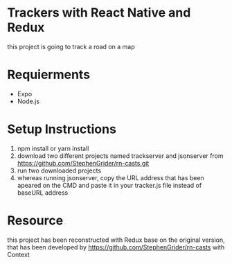 # Trackers with React Native and Redux
this project is going to track a road on a map

# Requierments
- Expo
- Node.js

# Setup Instructions
1. npm install or yarn install
2. download two different projects named trackserver and jsonserver 
from https://github.com/StephenGrider/rn-casts.git
3. run two downloaded projects 
4. whereas running jsonserver, copy the URL address that has been apeared on the CMD 
and paste it in your tracker.js file instead of baseURL address

# Resource
this project has been reconstructed with Redux base on the original version, 
that has been developed by https://github.com/StephenGrider/rn-casts with Context




